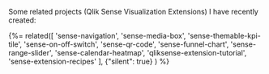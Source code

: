 Some related projects (Qlik Sense Visualization Extensions) I have recently created:

{%= related([
  'sense-navigation',
  'sense-media-box', 
  'sense-themable-kpi-tile', 
  'sense-on-off-switch', 
  'sense-qr-code',
  'sense-funnel-chart',
  'sense-range-slider',
  'sense-calendar-heatmap',
  'qliksense-extension-tutorial',
  'sense-extension-recipes'
  ], {"silent": true}
) %}  
